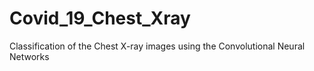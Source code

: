 # Covid_19_Chest_Xray
Classification of the Chest X-ray images using the Convolutional Neural Networks
